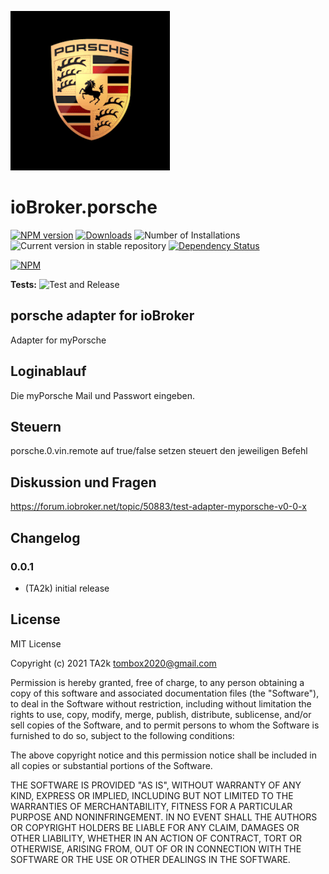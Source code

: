 ![Logo](admin/porsche.png)
# ioBroker.porsche

[![NPM version](https://img.shields.io/npm/v/iobroker.porsche.svg)](https://www.npmjs.com/package/iobroker.porsche)
[![Downloads](https://img.shields.io/npm/dm/iobroker.porsche.svg)](https://www.npmjs.com/package/iobroker.porsche)
![Number of Installations](https://iobroker.live/badges/porsche-installed.svg)
![Current version in stable repository](https://iobroker.live/badges/porsche-stable.svg)
[![Dependency Status](https://img.shields.io/david/TA2k/iobroker.porsche.svg)](https://david-dm.org/TA2k/iobroker.porsche)

[![NPM](https://nodei.co/npm/iobroker.porsche.png?downloads=true)](https://nodei.co/npm/iobroker.porsche/)

**Tests:** ![Test and Release](https://github.com/TA2k/ioBroker.porsche/workflows/Test%20and%20Release/badge.svg)

## porsche adapter for ioBroker

Adapter for myPorsche

## Loginablauf

Die myPorsche Mail und Passwort eingeben.

## Steuern

porsche.0.vin.remote auf true/false setzen steuert den jeweiligen Befehl

## Diskussion und Fragen

<https://forum.iobroker.net/topic/50883/test-adapter-myporsche-v0-0-x>

## Changelog

### 0.0.1
* (TA2k) initial release

## License
MIT License

Copyright (c) 2021 TA2k <tombox2020@gmail.com>

Permission is hereby granted, free of charge, to any person obtaining a copy
of this software and associated documentation files (the "Software"), to deal
in the Software without restriction, including without limitation the rights
to use, copy, modify, merge, publish, distribute, sublicense, and/or sell
copies of the Software, and to permit persons to whom the Software is
furnished to do so, subject to the following conditions:

The above copyright notice and this permission notice shall be included in all
copies or substantial portions of the Software.

THE SOFTWARE IS PROVIDED "AS IS", WITHOUT WARRANTY OF ANY KIND, EXPRESS OR
IMPLIED, INCLUDING BUT NOT LIMITED TO THE WARRANTIES OF MERCHANTABILITY,
FITNESS FOR A PARTICULAR PURPOSE AND NONINFRINGEMENT. IN NO EVENT SHALL THE
AUTHORS OR COPYRIGHT HOLDERS BE LIABLE FOR ANY CLAIM, DAMAGES OR OTHER
LIABILITY, WHETHER IN AN ACTION OF CONTRACT, TORT OR OTHERWISE, ARISING FROM,
OUT OF OR IN CONNECTION WITH THE SOFTWARE OR THE USE OR OTHER DEALINGS IN THE
SOFTWARE.